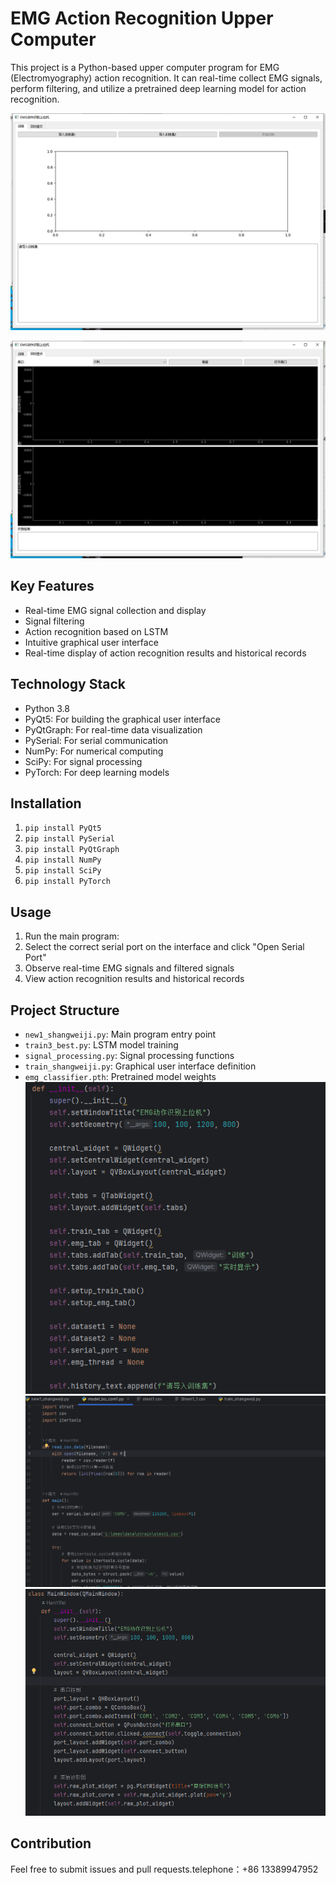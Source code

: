 

# EMG Action Recognition Upper Computer

This project is a Python-based upper computer program for EMG (Electromyography) action recognition. It can real-time collect EMG signals, perform filtering, and utilize a pretrained deep learning model for action recognition.

![Pattern recognition training upper computer](test/7ac0a7f9a7262d5185a2f7b9bb3fd76.png)

![Pattern recognition training upper computer](test/e21d7785afc1c6f7ab478c9102e746d.png)

## Key Features

- Real-time EMG signal collection and display
- Signal filtering
- Action recognition based on LSTM
- Intuitive graphical user interface
- Real-time display of action recognition results and historical records

## Technology Stack

- Python 3.8
- PyQt5: For building the graphical user interface
- PyQtGraph: For real-time data visualization
- PySerial: For serial communication
- NumPy: For numerical computing
- SciPy: For signal processing
- PyTorch: For deep learning models

## Installation

1. `pip install PyQt5`
2. `pip install PySerial`
3. `pip install PyQtGraph`
4. `pip install NumPy`
5. `pip install SciPy`
6. `pip install PyTorch`

## Usage

1. Run the main program:
2. Select the correct serial port on the interface and click "Open Serial Port"
3. Observe real-time EMG signals and filtered signals
4. View action recognition results and historical records

## Project Structure

- `new1_shangweiji.py`: Main program entry point
- `train3_best.py`: LSTM model training
- `signal_processing.py`: Signal processing functions
- `train_shangweiji.py`: Graphical user interface definition
- `emg_classifier.pth`: Pretrained model weights
  ![模式识别训练上位机](test/0379543d173e56d2f6b33c09e46c66a.png)
  ![模式识别训练上位机](test/815eebdcc6af66670ad318891cc8d24.png)
  ![模式识别训练上位机](test/8604311dde7f3d41c2b2f2e82b8f816.png)

## Contribution

Feel free to submit issues and pull requests.telephone：+86 13389947952



